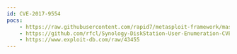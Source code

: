 ```yaml
---
id: CVE-2017-9554
pocs:
    - https://raw.githubusercontent.com/rapid7/metasploit-framework/master/modules/auxiliary/scanner/http/synology_forget_passwd_user_enum.rb
    - https://github.com/rfcl/Synology-DiskStation-User-Enumeration-CVE-2017-9554-
    - https://www.exploit-db.com/raw/43455
---
```

